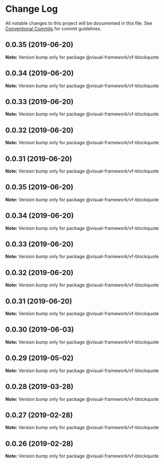 # Change Log

All notable changes to this project will be documented in this file.
See [Conventional Commits](https://conventionalcommits.org) for commit guidelines.

## 0.0.35 (2019-06-20)

**Note:** Version bump only for package @visual-framework/vf-blockquote





## 0.0.34 (2019-06-20)

**Note:** Version bump only for package @visual-framework/vf-blockquote





## 0.0.33 (2019-06-20)

**Note:** Version bump only for package @visual-framework/vf-blockquote





## 0.0.32 (2019-06-20)

**Note:** Version bump only for package @visual-framework/vf-blockquote





## 0.0.31 (2019-06-20)

**Note:** Version bump only for package @visual-framework/vf-blockquote





## 0.0.35 (2019-06-20)

**Note:** Version bump only for package @visual-framework/vf-blockquote





## 0.0.34 (2019-06-20)

**Note:** Version bump only for package @visual-framework/vf-blockquote





## 0.0.33 (2019-06-20)

**Note:** Version bump only for package @visual-framework/vf-blockquote





## 0.0.32 (2019-06-20)

**Note:** Version bump only for package @visual-framework/vf-blockquote





## 0.0.31 (2019-06-20)

**Note:** Version bump only for package @visual-framework/vf-blockquote





## 0.0.30 (2019-06-03)

**Note:** Version bump only for package @visual-framework/vf-blockquote





## 0.0.29 (2019-05-02)

**Note:** Version bump only for package @visual-framework/vf-blockquote





## 0.0.28 (2019-03-28)

**Note:** Version bump only for package @visual-framework/vf-blockquote





## 0.0.27 (2019-02-28)

**Note:** Version bump only for package @visual-framework/vf-blockquote





## 0.0.26 (2019-02-28)

**Note:** Version bump only for package @visual-framework/vf-blockquote
